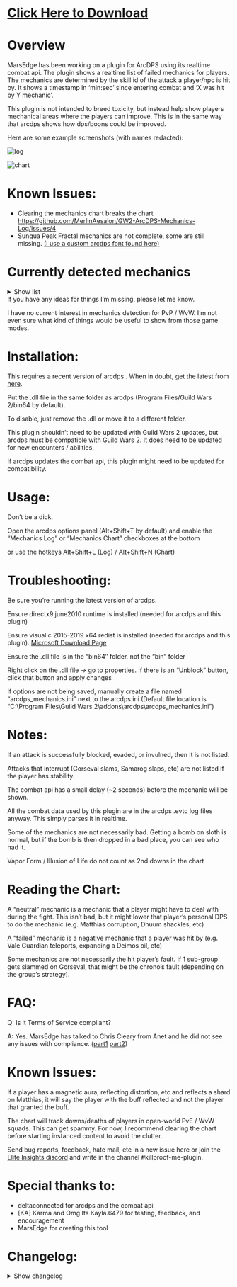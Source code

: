 # [Click Here to Download](/../../releases)

# Overview
MarsEdge has been working on a plugin for ArcDPS using its realtime combat api. The plugin shows a realtime list of failed mechanics for players. The mechanics are determined by the skill id of the attack a player/npc is hit by. It shows a timestamp in ‘min:sec’ since entering combat and ‘X was hit by Y mechanic’.

This plugin is not intended to breed toxicity, but instead help show players mechanical areas where the players can improve. This is in the same way that arcdps shows how dps/boons could be improved.

Here are some example screenshots (with names redacted):

![log](https://i.imgur.com/yHWWstN.jpg)

![chart](https://i.imgur.com/dcP57iR.png)

# Known Issues:
- Clearing the mechanics chart breaks the chart https://github.com/MerlinAesalon/GW2-ArcDPS-Mechanics-Log/issues/4
- Sunqua Peak Fractal mechanics are not complete, some are still missing.
[(I use a custom arcdps font found here)](https://mega.nz/#!ck5kVL7I!T1Llgtnz5H6jRCnHWcCa0D5kJoqgE_0rudvscyDUT8I)
# Currently detected mechanics
<details><summary>Show list</summary>
<p>

Since i updated to a new imgui version, some graphic glitches could occur (overlapping text/elements also count). Please report them, so i can fix them.

- Vale Guardian
  - teleport
- Gorseval
  - slam
  - egg
  - touching an orb
- Sabetha
  - time bombs
  - sapper bombs
  - standing in cannon fire
- Slothasor
  - tantrum
  - bomb (holding)
  - standing in bomb AoE
  - flame breath
  - shake
  - fixate
- Bandit Trio
  - throwing bees
  - throwing oils
- Matthias
  - reflecting shards (that grant Matthias a damage buff)
  - corruption (to fountain)
  - bomb (to wall)
  - sacrifice
  - touching a ghost
  - fire tornado
  - storm cloud
- Keep Construct
  - fixate
  - touching the core
- Xera
  - triggering orb explosion
  - standing in orb AoE (after orb explosion)
  - magic
  - teleport
- Cairn
  - teleport
  - missing a green circle
  - slap
- Samarog
  - shockwave
  - slap
  - bludgeon (vertical smack during last 33%)
  - fixate
- Deimos
  - oil
  - smash
  - picking up a tear
  - teleport (having the green circle)
- Soulless Horror
  - standing in the inner/outer ring (the attack avoided for Necro Dancer)
  - standing in torment aoe
  - standing in pie slices
  - touching a scythe
  - taking fixation
  - gaining the tanking damage debuff
  - CCing a Tormented Dead
- Soul Eater
  - puke
  - spider webs
  - picking up an orb
  - throwing an orb
- Broken King
  - getting a green
- Eye Cave
  - CCing the eyes
- Dhuum
  - touching a messenger
  - getting affliction
  - affliction explosion damage
  - shackles
  - cracks
  - dip aoe
  - touching center during suction
  - cone
  - snatch (on CM)
- Conjured Amalgamate
  - squash (arm slamming down on player)
  - using swords/shields
- Twin Largos
  - shockwave
  - waterlogged stacks
  - bubble
  - getting a tidal pool
  - standing in whirlpool
  - geyser
  - boon steal
  - dash
- Qadim
  - shockwave
  - arcing fire lines
  - teleport
  - being inside the hitbox
- Adina (Earth Djinn)
  - was blinded
  - looked at eye
  - touched pillar ripple
  - touched a mine
- Sabir (Air Djinn)
  - big tornado
  - shockwave
  - bubble
  - bop at phase
- Qadim the Peerless
  - is tank
  - touched lava
  - expanding lightning
  - purple rectangle

### Fractals of the Mists
- flux bombs
- Nightmare
  - MAMA
    - flaming whirl
    - cone knockback
    - giant leap
    - standing in acid
    - knight’s hammer smash
  - Siax
      - standing in acid
  - Ensolyss
      - lunge (being run over)
      - smash attack with the 5 adds
- Shattered Observatory
  - Arkk
    - standing in pie slices
    - cone knockback
    - getting a bomb
    - getting a green circle
- Sunqua Peak
  - Ai, Keeper of the Peak
    - Red Circle 
    - Windspheres/Fireballs/Whirlpools/Laser (summoned during dashes)
    - Wind blades (intersect center of arena during split)
    - Call Meteor 
    - Firestorm
      
### Strike Missions
- Icebrood Construct
  - Ice Arm Swing
  - Ice Shatter (Ice Orbs)
  - Ice Crystal
  - Ice Flail
  - Ice Shock Wave
  - Deadly Ice Shockwave (knockdown)
  - Shatter Arm (knockdown)
- Voice and Claw
  - Hammer Slam (knockdown)
  - Hammer Spin (launch)
- Fraenir of Jormag
  - Icequake (knockdown)
  - Frozen Missile (launch)
  - Torrent of Ice (freeze)
  - Ice Shock Wave/Seismic Crush (knockdown)
  - Ice Flail (knockdown)
  - Shatter Arm (knockdown)   
- Boneskinner
  - Grasp (AoE at player's feet)
  - Charge (knockdown)
  - Death Wind (launch)
- Whisper of Jormag
  - Chains of Frost (target and hits)
  - Spreading Ice
  - Icy Slice
  - Icy Tempest (tornado)
  - Lethal Coalescence
- Cold War
  - Lethal Coalescence
  - Call Assassins
  - Flame Wall
  - Charge! (knockdown)
  - Detonate
  
</p>
</details>
If you have any ideas for things I’m missing, please let me know.

I have no current interest in mechanics detection for PvP / WvW. I’m not even sure what kind of things would be useful to show from those game modes.

# Installation:

This requires a recent version of arcdps . When in doubt, get the latest from [here](https://www.deltaconnected.com/arcdps/).

Put the .dll file in the same folder as arcdps (Program Files/Guild Wars 2/bin64 by default).

To disable, just remove the .dll or move it to a different folder.

This plugin shouldn’t need to be updated with Guild Wars 2 updates, but arcdps must be compatible with Guild Wars 2. It does need to be updated for new encounters / abilities.

If arcdps updates the combat api, this plugin might need to be updated for compatibility.

# Usage:

Don’t be a dick.

Open the arcdps options panel (Alt+Shift+T by default) and enable the “Mechanics Log” or “Mechanics Chart” checkboxes at the bottom

or use the hotkeys Alt+Shift+L (Log) / Alt+Shift+N (Chart)

# Troubleshooting:

Be sure you’re running the latest version of arcdps.

Ensure directx9 june2010 runtime is installed (needed for arcdps and this plugin)

Ensure visual c 2015-2019 x64 redist is installed (needed for arcdps and this plugin). [Microsoft Download Page](https://support.microsoft.com/en-gb/help/2977003/the-latest-supported-visual-c-downloads)

Ensure the .dll file is in the “bin64″ folder, not the “bin” folder

Right click on the .dll file -> go to properties. If there is an “Unblock” button, click that button and apply changes

If options are not being saved, manually create a file named “arcdps_mechanics.ini” next to the arcdps.ini (Default file location is “C:\Program Files\Guild Wars 2\addons\arcdps\arcdps_mechanics.ini”)

# Notes:

If an attack is successfully blocked, evaded, or invulned, then it is not listed.

Attacks that interrupt (Gorseval slams, Samarog slaps, etc) are not listed if the player has stability.

The combat api has a small delay (~2 seconds) before the mechanic will be shown.

All the combat data used by this plugin are in the arcdps .evtc log files anyway. This simply parses it in realtime.

Some of the mechanics are not necessarily bad. Getting a bomb on sloth is normal, but if the bomb is then dropped in a bad place, you can see who had it.

Vapor Form / Illusion of Life do not count as 2nd downs in the chart

# Reading the Chart:

A “neutral” mechanic is a mechanic that a player might have to deal with during the fight. This isn’t bad, but it might lower that player’s personal DPS to do the mechanic (e.g. Matthias corruption, Dhuum shackles, etc)

A “failed” mechanic is a negative mechanic that a player was hit by (e.g. Vale Guardian teleports, expanding a Deimos oil, etc)

Some mechanics are not necessarily the hit player’s fault. If 1 sub-group gets slammed on Gorseval, that might be the chrono’s fault (depending on the group’s strategy).

# FAQ:

Q: Is it Terms of Service compliant?

A: Yes. MarsEdge has talked to Chris Cleary from Anet and he did not see any issues with compliance. ([part1](https://i.imgur.com/hwAe5L9.png) [part2](https://i.imgur.com/pnLhxQd.png))

# Known Issues:

If a player has a magnetic aura, reflecting distortion, etc and reflects a shard on Matthias, it will say the player with the buff reflected and not the player that granted the buff.

The chart will track downs/deaths of players in open-world PvE / WvW squads. This can get spammy. For now, I recommend clearing the chart before starting instanced content to avoid the clutter.

Send bug reports, feedback, hate mail, etc in a new issue here or join the [Elite Insights discord](https://discord.gg/dCDEPXx) and write in the channel #killproof-me-plugin.

# Special thanks to:
- deltaconnected for arcdps and the combat api
- [KA] Karma and Omg Its Kayla.6479 for testing, feedback, and encouragement
- MarsEdge for creating this tool

# Changelog:
<details><summary>Show changelog</summary>
<p>
    February 22 2021
        Added support for ImGui 1.80
    September 21 2020
        Removed game links from tooltip as they don't all work
        Added tracking for:
            Fraenir of Jormag
                Frozen Missile (launch)
                Fixed tracking of Frozen + Unfrozen as 2 Frozen hits
    September 20 2020
        Added in game links as the tooltip for abilities in Strikes and Sunqua Peak when available
        Added tracking for:
            Icebrood Construct
                Ice Shock Wave
                Deadly Ice Shockwave (knockdown)
                Shatter Arm (knockdown)
                Ice Arm Swing
                Ice Shatter (Ice Orbs)
                Ice Crystal
                Ice Flail
            Voice and Claw
                Hammer Slam (knockdown)
                Hammer Spin (launch)
            Fraenir of Jormag
                Icequake (knockdown)
                Torrent of Ice (freeze)
                Ice Shock Wave/Seismic Crush (knockdown)
                Ice Flail (knockdown)
                Shatter Arm (knockdown)     
            Boneskinner
                Grasp (AoE at player's feet)
                Charge (knockdown)
                Death Wind
            Cold War
                Call Assassins
                Flame Wall
                Charge! (knockdown)
                Detonate        
                Lethal Coalescence
            Whisper of Jormag
                Chains of Frost (target and hits)
                Spreading Ice
                Icy Slice
                Icy Tempest (tornado)
                Lethal Coalescence
            Ai, Keeper of the Peak 
                Red Circle 
                Windspheres/Fireballs/Whirlpools/Laser (summoned during dashes)
                Wind blades (intersect center of arena during split)
                Call Meteor 
                Firestorm         
    July 9 2019
        Fix Arkk green/bomb mechanics not being tracked if player is downed
        Add tracking for:
            Dhuum affliction explosion damage
            Sabir bop at phase (chart only by default to avoid spam)
                Special thanks to [REZ] Snackrificial Pugs for inspiring the addition of this mechanic
            Qadim2
                pylon lava (forgot a 3rd id. oops)
                expanding lightning
                purple rectangle
    June 25 2019
        Add tracking for:
            Sabir (Air Djinn)
                big tornado
                shockwave
                bubble
            Qadim the Peerless
                touching small lava(missed a skill id before)
            Special thanks to the Elite Insights devs for finding the skill ids
        Fix extra separator at top of log (makes copy to clipboard smoother)
    June 21 2019
        Add initial wing 7 mechanics (more to come soon tm)
            Adina (Earth Djinn)
                was blinded (chart only by default, quite spammy)
                looked at eye
                touched pillar ripple
                touched a mine
            Qadim the Peerless
                is tank
                touched lava
        Add some additional checks for compatibility with other plugin configurations
    June 10 2019
        Redo chart UI
        Consistify capitalization of filter options
        Make mechanic options detailed description [?] only show if a description exists (none yet)
        Don’t show multiple placeholders in a row in the log
        Add account name to chart
        Use arc exports instead of reading the ini
        Add tracking for:
            Bandit Trio
                throwing bees
                throwing oils
            Matthias
                touching a ghost
                fire tornado
                storm cloud
        Add option to export csv on close
        Add dynamic version string instead of being hardcoded 0.3 forever
    May 15 2019
        Fix some squad members not being tracked when joining an instance with 9 others already inside
    May 11 2019
        Expand log/chart filters to include separate fields for the player, mechanic, boss
        Add tracking for CCing an eye on w5 statues
        Use Ender’s Echo buff instead of damage ticks for tracking Dhuum CM snatches
            This fixes false positive when coming back from a green into the echo
            Special thanks to Aikan for finding this
    April 23 2019
        Add tracking for CCing a Tormented Dead on Soulless Horror
            This tracks stun (including Tides of Time variant) and daze. No other CC will be tracked. This will not catch everything, but the meta for SH is such that this will catch most accidental CCs while ignoring intentional knockback skills
    March 25 2019
        Show boss name for each mechanic in chart
        Add mechanic description plumbing (not active yet)
        Add tracking for
            Using CA sword/shields
                Special thanks to Google.1364 and CombatEvolve.9238 for inspiring the addition of this mechanic
            Touching the KC core
            Green circle tracking for Arkk
            getting a green on ice king
        Fix Soul Eater orbs being considered failed mechanics
        Attempt to put separators before mechanics that happen on enter combat (mainly impacts fixates as entering combat)
            Special thanks to Izzy.2093 for inspiring this addition
        Misc code cleanup
    February 1 2019
        Add tracking for throwing an orb on Soul Eater
            Special thanks to Brokenyew.3901 for inspiring the addition of this mechanic
        Add filter text box to the chart
            (more filter options coming soon)
        Don’t show players in chart who aren’t currently in squad and only have downs/deaths
        Hide UI during loading screens / at character select
    January 1 2019
        Make chart export button open the csv
        Change menus to mimic arcdps’s new style
    December 18 2018
        Add tracking for being inside Qadim’s hitbox
        Add additional checks for empty player data
    December 4 2018
        Remove some non-working mechanics from the options panel
        Rename several mechanics for more clarity
            Sloth
                stood in a bomb aoe -> stood in bomb aoe
            Xera
                touched an orb -> triggered an orb
            Samarog
                was hit by shockwave -> was shockwaved
            Deimos
                was hit by smash -> was smashed
            Soulless Horror
                stood in inner/outer donut -> stood in inner/outer ring
            Dhuum
                stood in a mark -> stood in a poison mark
                touched the center -> was sucked center
                stood in a teleport aoe -> stood in dip aoe
            MAMA
                was hit by wirl -> was hit by whirl
            Feedback on these or any other wording changes is welcome. One of my goals has been to be sure that when someone looks at the log they can quickly understand what they were hit by.
        Add check to be sure the chart csv export path isn’t empty
        Add additional checks for if a player id is 0
            (fixes a rare case where lagging players might get missing/malformed combat data)
            Special thanks to [TK] Toxic Knights for helping me track this one down
        Add tracking for Qadim’s teleport
        Significant performance optimizations
            went from ~3% CPU usage to <1%
        Fix a mechanic rarely appearing twice in the log
        Fix touching a gorseval orb showing up in the log more times than intended
        Misc code cleanup
    October 7 2018
        Add UI panel to choose where mechanics are displayed (log vs chart vs hidden)
        Fix wing 6 bosses not having a name in the .csv output
        Add option to only show mechanics affecting yourself
        Add mechanics tracking for
            Twin Largos
                Boon steal
                geyser
                dash
        Fix Qadim shockwave detection only tracking waves from the destroyer and not Qadim himself
    October 2 2018
        This version fixes compatibility with arcdps versions from October 2 2018 and newer. Using old versons of this mechanics plugin with new versions of arcdps will yield completely inaccurate results
        Update for arcdps event structure changes
        Change “ate shockwave” to “was shockwaved” in log
    October 1 2018
        Add tracking for some wing 6 mechanics
            Coagulated Amalgamate
                squashed (arm slamming down in player)
            Twin Largos
                shockwave
                waterlogged stacks (chart only)
                bubble
                getting a tidal pool
                standing in whirlpool
            Qadim
                shockwave
                arcing fire lines (chart only)
        Fix flux bombs being counted as a “failed” mechanic
        Add experimental ini support for choosing which mechanics are in the log vs chart vs hidden (UI for this coming soon)
            0 = hidden
            1 = chart only
            2 = log only
            3 = both
        Change window names to title case to match the experimental arcdps naming conventions
    September 11 2018
        Add tracking for
            WARNING: These require arcdps from September 10 2018 or newer. This is the ‘experimental’ arcdps build at the time of this posting. Using an older arcdps build will work, but the below mechanics will be missing from the output
            When someone GETS the Xera magic, instead of when the magic is used
            Xera teleports
            Deimos teleports
            FotM flux bombs
            Dhuum putrid marks (chart only)
        Fix some mechanics not being detected if a player gets multiple mechanics in a very short time frame
        Fix closing a Deimos tear being counted as a ‘Fail’
        Fix cairn slaps being improperly detected when a player has stability
        Improved Deimos oil tracking
            This should be more robust now. It’s not gonna be 100% accurate for extremely chaotic situations, but it should be easy to know who’s responsible from the output
        Rename “Received” mechanics to “Neutral” mechanics
    July 16 2018
        Remove KC east/west fixate tracking
            Unfortunately, the KC changes make the east and west sides now use the same id. As such, they are no longer distinguishable. 🙁
    July 10 2018
        Fix mysterious issue where some computers couldn’t load the .dll file
    July 10 2018
        MAJOR rewrite of almost all of the internal tracking
            Breakage is possible everywhere
        Add detection for:
            Dhuum cone
            Cairn slap
                Special thanks to Mike the Gemini for inspiring the addition of this mechanic
            Separate detection for KC east vs west fixate
                Special thanks to [Meta] Dungeon Ducks for inspiring the addition of this mechanic
                This was working before KC was broken. This might no longer be accurate/possible. I’ll fix this once KC is confirmed to be stable
                Hopefully they still have separate ids for the different sides
        Use the Arc ini settings for click settings (game restart required on change)
        Fix a very rare crash when too many players are hit by mechanics within 1 game tick
        Lay groundwork for arcdps cbtevent1 change (not active yet)
        Don’t export the csv if there’s nothing in it
    April 4 2018
        Add detection for:
            Soul eater puke
            Soul eater spider web
        Fix hotkeys not unlocking when GW2 is not the active window
        Code cleanup
    April 2 2018
        Remove April Fools changes in case someone takes them seriously
    March 31 2018
        Fix the mechanics log filter field from sometimes stealing input when pressing TAB
    March 28 2018
        Fix hotkeys passing input to the game when pressed
    March 26 2018
        Add detection for:
            Picking up demonic tears
            Deimos smash during last 10%
        Add (hopefully) better Deimos oil tracking
            This should not list as many people after the initial person expands the oil. Let me know of any issues / inaccuracies. I haven’t had any deviation from dps.report in my testing
        Disable Dhuum dying on green detection
            This should have been disabled for the last release since it doesn’t work. Oops.
        Fix Xera magic listing the person with magic multiple times
        Add hotkey support for the mechanics log/chart
            By default:
                Alt+Shift+L = Log
                Alt+Shift+N = Chart
            Can be changed in config as decimal (not hex) key codes from here
        Add some additional crash safeguards
        Only show some mechanics in the log to reduce spam
            All are still shown in the chart
            Soon there will be an option per mechanic of what to display where
        Misc code cleanup
        Very minor performance optimizations
    March 3 2018
        This now requires arcdps from feb.27.2018 or newer
        Code cleanup
        Performance optimizations (especially in boon-heavy environments)
        Fix chart breaking after clearing it
        Add Soulless Horror debuff tracking
        Make deimos smash still count if the player has stability (since stability doesn’t prevent the knockback)
        Mechanics Export
            Add player name to the csv for the mechanics lines (makes excel parsing easier)
            Add account name
            Started work for counting the number of boss pulls (currently always 0, will be added soon)
        Add support for loading/saving settings
            arcdps_mechanics.ini is next to the arcdps.ini file
            Currently saves:
                which panels were visible
                the export location for the mechanic chart exporting
        Always show the people in the same party/squad/instance in the chart
    February 8 2018
        Rename SH fixate to say the person took fixation
        Rename KC ‘fixate’ -> ‘fixated’ for consistency
        Add tracking for more green circle patterns on Cairn
        Add gorseval orb detection
        Shorten Dhuum suction aoe text
        Add initial chart exporting as text or csv
            Chart is exported to ‘My Documents\Guild Wars 2\addons\arcdps\arcdps.mechanics’
            There is currently not an option for changing the file path (soon tm)
            You can see an example export here
            Chart is auto-exported when the game is closed
        Use combat notifies to populate player list
        Fix potential underflow with vapor form manual case
    January 24 2018
        Fix Dhuum CM snatch detection not working when a player is dropped and picked up again in the same attempt
    January 21 2018
        Fix MD5 Generation
        Considerable rewright of mechanic definitions (breakage possible)
        Minor performance optimizations
        Add experimental fixation detection for sloth,souless horror,KC,sam
        Add player merging to the chart (for when a player swaps characters)
        Fix dhuum affliction not registering while in downstate
        Added separate “Clear” button to the chart
        Remove some empty space to the right of the log filter text
    January 14 2018
        Add Mechanics Chart
            Shows all mechanics recieved/failed over all pulls until manually cleared
        Add detection for:
            Dhuum – teleport aoes
            Dhuum – touching center during suction
            Dhuum CM – snatch
            Matthias – corruption
            Matthias – sacrifice
            FotM – Shattered Observatory (normal mode) – Arkk pie slice detection
        Fix some mechanics counting if hit while in downstate
        Fix FotM – Shattered Observatory CM – Arkk – bomb detection (skill id changed after the bugfixes to the fractal)
        Make standing in red xera aoes have 1 second (from 2 seconds) frequency for more granularity
        Rename the Dhuum “golem” to a “messenger”
        Rename the Soulless Horror “golem” to “torment”
        Make gui windows non-collapsible (removed the weird triangle that didn’t do anything anyways)
        Add manual case for Vapor Form / Illusion of Life not counting as a down
        Performance optimizations
    December 7 2017
        Fix Dhuum affliction occasionally showing the player hit by the bomb instead of the player with the bomb
        Add detection for Dhuum shackles
        Add detection for Dhuum cracks
    December 3 2017
        Remove erroneous Cairn shard reflect logging with new versions of arcdps
        Only show who was afflicted of Dhuum, not who was hit by it (attempt 1)
    December 2 2017
        Add mechanics detection for various Nightmare fotm mechanics
            MAMA
                Flaming wirl
                cone knockback
                giant leap
                standing in acid
                knight’s hammer smash
            Siax
                standing in acid
            Ensolyss
                lunge (being run over)
                smash attack with the 5 adds
        Added mechanics detection for some of Shattered Observatory fotm mechanics
            These skill ids might have changed with some of the various bug fixes to the fractal. If any of these mechanics are not being correctly detected, let me know.
            Arkk
                standing in pie slices
                cone knockback
                exploding a bomb outside a dome
        Added mechanics detection for some raid wing 5 mechanics
            These mechanics are not as fully tested as normal. I wanted to get a release for everyone to try out and hopefully help find any issues with the detection. I believe these all work in some capacity, but for now there might be some errors.
            Horror
                standing in the inner/outer donut
                standing in golem aoe
                standing in pie slices
                touching a scythe
            Dhuum
                touching a golem
                hitting an ally with affliction
    November 4 2017
        Add detection for standing in Sabetha cannon fire
        Add detection for missing green circles on Cairn (ignored when player has stability)
        Add MD5 hash
    October 26 2017
        Add Samarog “Bludgeon” detection (Vertical smack during last 33%)
            Special thanks to shootingstar.7160 and [BLCC] (Black Lion Cookie Company) for inspiring the addition of this mechanic
        Re-enable Xera magic detection
            Not fully tested, but it should work now
        Fix potential issue where closing and re-opening the mechanics log would prevent future logging
        Hopefully fix multiple prints for Deimos oils
            It should be good, but let me know of any found inaccuracies
        Use “=” instead of “-” to separate new boss attempts to allow for better/easier filtering
    October 22 2017
        Added gui integration with arcdps
            Enable the mechanics log with the last checkbox in the arcdps options panel (Alt+Shift+T by default)
            The mechanics log can be moved/resized
            Text can be filtered by player name or mechanic
        Partial fix for deimos oil print spaming (the 1st person is the one who activated the oil)
    October 11 2017
        Use new get_init_addr from arcdps combat api (this now requires arcdps from oct.05.2017 or newer)
        Only show 1 person touching a Deimos oil
        Add “————–” between boss attempts
        Show timestamps as min:sec as time since starting combat
        Added Sabetha sapper bomb, time bomb detection (this will currently be a bit spammy at Bandit Trio and during trash clearing)
    October 4 2017
        Initial release
</p>
</details>
